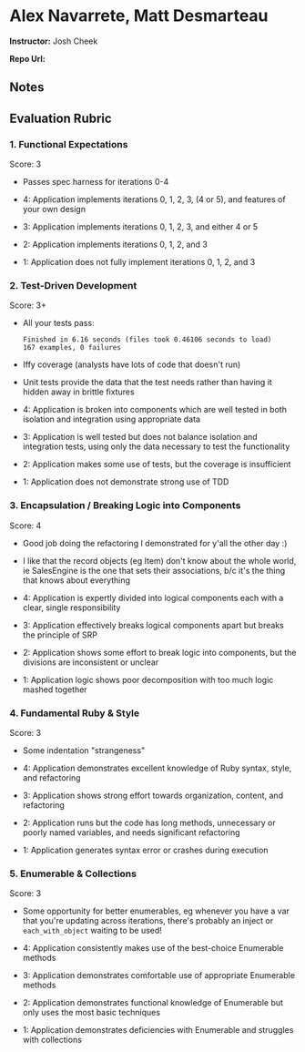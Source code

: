Alex Navarrete, Matt Desmarteau
===============================

**Instructor:** Josh Cheek

**Repo Url:**

## Notes

## Evaluation Rubric


### 1. Functional Expectations

Score: 3

* Passes spec harness for iterations 0-4

* 4: Application implements iterations 0, 1, 2, 3, (4 or 5), and features of your own design
* 3: Application implements iterations 0, 1, 2, 3, and either 4 or 5
* 2: Application implements iterations 0, 1, 2, and 3
* 1: Application does not fully implement iterations 0, 1, 2, and 3


### 2. Test-Driven Development

Score: 3+

* All your tests pass:

  ```
  Finished in 6.16 seconds (files took 0.46106 seconds to load)
  167 examples, 0 failures
  ```
* Iffy coverage (analysts have lots of code that doesn't run)
* Unit tests provide the data that the test needs rather than having it hidden away in brittle fixtures

* 4: Application is broken into components which are well tested in both isolation and integration using appropriate data
* 3: Application is well tested but does not balance isolation and integration tests, using only the data necessary to test the functionality
* 2: Application makes some use of tests, but the coverage is insufficient
* 1: Application does not demonstrate strong use of TDD


### 3. Encapsulation / Breaking Logic into Components

Score: 4

* Good job doing the refactoring I demonstrated for y'all the other day :)
* I like that the record objects (eg Item) don't know about the whole world,
  ie SalesEngine is the one that sets their associations, b/c it's the thing
  that knows about everything

* 4: Application is expertly divided into logical components each with a clear, single responsibility
* 3: Application effectively breaks logical components apart but breaks the principle of SRP
* 2: Application shows some effort to break logic into components, but the divisions are inconsistent or unclear
* 1: Application logic shows poor decomposition with too much logic mashed together


### 4. Fundamental Ruby & Style

Score: 3

* Some indentation "strangeness"

* 4:  Application demonstrates excellent knowledge of Ruby syntax, style, and refactoring
* 3:  Application shows strong effort towards organization, content, and refactoring
* 2:  Application runs but the code has long methods, unnecessary or poorly named variables, and needs significant refactoring
* 1:  Application generates syntax error or crashes during execution


### 5. Enumerable & Collections

Score: 3

* Some opportunity for better enumerables, eg whenever you have a var that you're updating across iterations,
  there's probably an inject or `each_with_object` waiting to be used!

* 4: Application consistently makes use of the best-choice Enumerable methods
* 3: Application demonstrates comfortable use of appropriate Enumerable methods
* 2: Application demonstrates functional knowledge of Enumerable but only uses the most basic techniques
* 1: Application demonstrates deficiencies with Enumerable and struggles with collections
